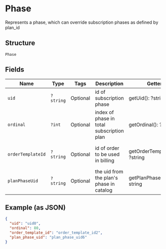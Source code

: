 
# Phase

Represents a phase, which can override subscription phases as defined by plan_id

## Structure

`Phase`

## Fields

| Name | Type | Tags | Description | Getter | Setter |
|  --- | --- | --- | --- | --- | --- |
| `uid` | `?string` | Optional | id of subscription phase | getUid(): ?string | setUid(?string uid): void |
| `ordinal` | `?int` | Optional | index of phase in total subscription plan | getOrdinal(): ?int | setOrdinal(?int ordinal): void |
| `orderTemplateId` | `?string` | Optional | id of order to be used in billing | getOrderTemplateId(): ?string | setOrderTemplateId(?string orderTemplateId): void |
| `planPhaseUid` | `?string` | Optional | the uid from the plan's phase in catalog | getPlanPhaseUid(): ?string | setPlanPhaseUid(?string planPhaseUid): void |

## Example (as JSON)

```json
{
  "uid": "uid0",
  "ordinal": 80,
  "order_template_id": "order_template_id2",
  "plan_phase_uid": "plan_phase_uid6"
}
```

